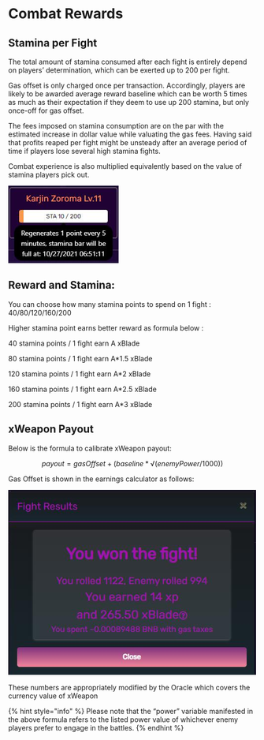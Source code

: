 # Combat Rewards

## Stamina per Fight

The total amount of stamina consumed after each fight is entirely depend on players’ determination, which can be exerted up to 200 per fight.

Gas offset is only charged once per transaction. Accordingly, players are likely to be awarded average reward baseline which can be worth 5 times as much as their expectation if they deem to use up 200 stamina, but only once-off for gas offset.

The fees imposed on stamina consumption are on the par with the estimated increase in dollar value while valuating the gas fees. Having said that profits reaped per fight might be unsteady after an average period of time if players lose several high stamina fights.

Combat experience is also multiplied equivalently based on the value of stamina players pick out.

![Stamina Point](<../../.gitbook/assets/15 (1).jpg>)

## Reward and Stamina:

You can choose how many stamina points to spend on 1 fight : 40/80/120/160/200

Higher stamina point earns better reward as formula below :

40 stamina points / 1 fight earn A xBlade

80 stamina points / 1 fight earn A\*1.5 xBlade

120 stamina points / 1 fight earn A\*2 xBlade&#x20;

160 stamina points / 1 fight earn A\*2.5 xBlade&#x20;

200 stamina points / 1 fight earn A\*3 xBlade





## xWeapon Payout

Below is the formula to calibrate xWeapon payout:

$$
payout = gasOffset + (baseline * √(enemyPower/1000))
$$

Gas Offset is shown in the earnings calculator as follows:

![](<../../.gitbook/assets/9 (1).jpg>)

These numbers are appropriately modified by the Oracle which covers the currency value of xWeapon

{% hint style="info" %}
Please note that the “power” variable manifested in the above formula refers to the listed power value of whichever enemy players prefer to engage in the battles.
{% endhint %}
